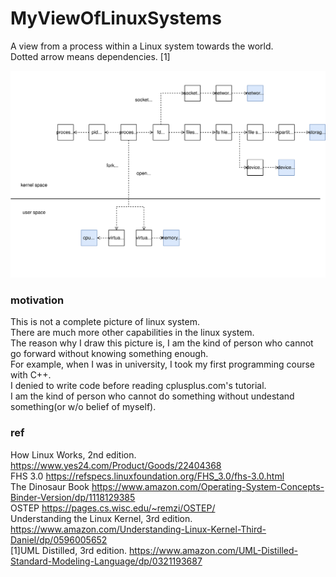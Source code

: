 # MyViewOfLinuxSystems

A view from a process within a Linux system towards the world.  
Dotted arrow means dependencies. [1]

![Diagram: A view from a process within a Linux system towards the world. A process leverages devices via abstractions provided by the kernel.](https://github.com/lsc4719/MyViewOfComputerSystem/blob/main/process-view-0.drawio.svg)


### motivation

This is not a complete picture of linux system.  
There are much more other capabilities in the linux system.  
The reason why I draw this picture is, I am the kind of person who cannot go forward without knowing something enough.  
For example, when I was in university, I took my first programming course with C++.  
I denied to write code before reading cplusplus.com's tutorial.  
I am the kind of person who cannot do something without undestand something(or w/o belief of myself).

### ref
How Linux Works, 2nd edition. https://www.yes24.com/Product/Goods/22404368  
FHS 3.0 https://refspecs.linuxfoundation.org/FHS_3.0/fhs-3.0.html  
The Dinosaur Book https://www.amazon.com/Operating-System-Concepts-Binder-Version/dp/1118129385  
OSTEP https://pages.cs.wisc.edu/~remzi/OSTEP/  
Understanding the Linux Kernel, 3rd edition. https://www.amazon.com/Understanding-Linux-Kernel-Third-Daniel/dp/0596005652  
[1]UML Distilled, 3rd edition. https://www.amazon.com/UML-Distilled-Standard-Modeling-Language/dp/0321193687  
